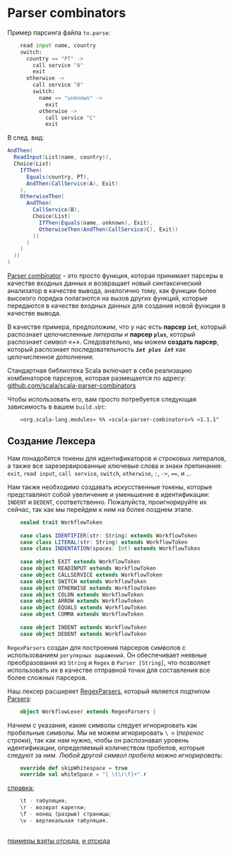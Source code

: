# Parser combinators

Пример парсинга файла `to.parse`:

<!-- code -->
```python
    read input name, country
    switch:
      country == "PT" ->
        call service "A"
        exit
      otherwise ->
        call service "B"
        switch:
          name == "unknown" ->
            exit
          otherwise ->
            call service "C"
            exit
```

В след. вид:

<!-- code -->
```scala
AndThen(
  ReadInput(List(name, country)),
  Choice(List(
    IfThen(
      Equals(country, PT),
      AndThen(CallService(A), Exit)
    ),
    OtherwiseThen(
      AndThen(
        CallService(B),
        Choice(List(
          IfThen(Equals(name, unknown), Exit),
          OtherwiseThen(AndThen(CallService(C), Exit))
        ))
      )
    )
  ))
)
```

[Parser combinator](https://en.wikipedia.org/wiki/Parser_combinator) - это просто функция, 
которая принимает парсеры в качестве входных данных и возвращает новый синтаксический анализатор 
в качестве вывода, аналогично тому, как функции более высокого порядка полагаются на вызов других функций, 
которые передаются в качестве входных данных для создания новой функции в качестве вывода.

В качестве примера, предположим, что у нас есть **парсер `int`**, который распознает целочисленные _литералы_ 
и **парсер `plus`**, который распознает символ _«+»_. 
Следовательно, мы можем **создать парсер**, 
который распознает последовательность **_`int plus int`_** как целочисленное дополнение.

Стандартная библиотека Scala включает в себя реализацию комбинаторов парсеров, 
которая размещается по адресу: [github.com/scala/scala-parser-combinators](https://github.com/scala/scala-parser-combinators)

Чтобы использовать его, вам просто потребуется следующая зависимость в вашем `build.sbt`: 
<!-- code -->
```sbtshell
    «org.scala-lang.modules» %% »scala-parser-combinators«% »1.1.1"
```

## Создание Лексера

Нам понадобятся токены для идентификаторов и строковых литералов, а также все зарезервированные ключевые 
слова и знаки препинания: 
`exit`, `read input`, `call service`, `switch`, `otherwise`, `:`, `->`, `==`, и `,`.

Нам также необходимо создавать искусственные токены, которые представляют собой увеличение и уменьшение 
в идентификации: 
`INDENT` и `DEDENT`, соответственно. 
Пожалуйста, проигнорируйте их сейчас, так как мы перейдем к ним на более позднем этапе.

<!-- code -->
```scala
    sealed trait WorkflowToken
    
    case class IDENTIFIER(str: String) extends WorkflowToken
    case class LITERAL(str: String) extends WorkflowToken
    case class INDENTATION(spaces: Int) extends WorkflowToken
    
    case object EXIT extends WorkflowToken
    case object READINPUT extends WorkflowToken
    case object CALLSERVICE extends WorkflowToken
    case object SWITCH extends WorkflowToken
    case object OTHERWISE extends WorkflowToken
    case object COLON extends WorkflowToken
    case object ARROW extends WorkflowToken
    case object EQUALS extends WorkflowToken
    case object COMMA extends WorkflowToken
    
    case object INDENT extends WorkflowToken
    case object DEDENT extends WorkflowToken
```

`RegexParsers` создан для построения парсеров символов с использованием `регулярных выражений`. 
Он обеспечивает неявные преобразования из `String` и `Regex` в `Parser [String]`, 
что позволяет использовать их в качестве отправной точки для составления все более сложных парсеров.

Наш лексер расширяет [RegexParsers](https://github.com/scala/scala-parser-combinators/blob/1.1.x/docs/Getting_Started.md), который является подтипом [Parsers](https://github.com/scala/scala-parser-combinators/blob/1.1.x/docs/Getting_Started.md): 

<!-- code -->
```scala
    object WorkflowLexer extends RegexParsers {
```

Начнем с указания, какие символы следует игнорировать как пробельные символы. 
Мы не можем игнорировать `\ n` (_перенос строки_), так как нам нужно, чтобы он распознавал уровень 
идентификации, определяемый количеством пробелов, которые следуют за ним. 
_Любой другой символ пробела можно игнорировать_:

<!-- code -->
```scala
    override def skipWhitespace = true
    override val whiteSpace = "[ \t\r\f]+".r
```

[справка:](http://website-lab.ru/article/regexp/shpargalka_po_regulyarnyim_vyirajeniyam/)
<!-- code -->
```python
    \t - табуляция;
    \r - возврат каретки;
    \f - конец (разрыв) страницы;
    \v - вертикальная табуляция.
    
```

[примеры взяты отсюда,](https://habr.com/post/325446/)
[и отсюда](https://enear.github.io/2016/03/31/parser-combinators/)
